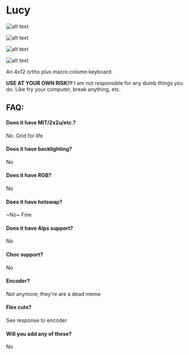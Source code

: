 # Lucy
![alt text](https://github.com/therick0996/lucy/blob/master/00_KLE.jpg)

![alt text](https://github.com/therick0996/lucy/blob/master/02_plate.jpg)

![alt text](https://github.com/therick0996/lucy/blob/master/01_pcb-QFN-0603.jpg)

![alt text](https://github.com/therick0996/lucy/blob/master/01_pcb-QFP-0805.jpg)

An 4x12 ortho plus macro column keyboard.

**USE AT YOUR OWN RISK!!!** I am not responsible for any dumb things you do. Like fry your computer, break anything, etc.

## FAQ:
#### Does it have MIT/2x2u/etc.? 
No. Grid for life

#### Does it have backlighting?
No

#### Does it have RGB?
No

#### Does it have hotswap?
~No~ Fine

#### Does it have Alps support?
No

#### Choc support?
No

#### Encoder?
Not anymore; they're are a dead meme

#### Flex cuts?
See response to encoder

#### Will you add any of these?
No